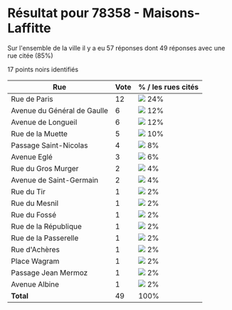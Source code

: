 # Résultat pour 78358 - Maisons-Laffitte

Sur l'ensemble de la ville il y a eu 57 réponses dont 49 réponses avec une rue citée (85%)

17 points noirs identifiés

| Rue | Vote | % / les rues cités|
|-----|------|-------------------|
| Rue de Paris | 12 | <img src="../../img/bar_24.gif" />&nbsp;24%|
| Avenue du Général de Gaulle | 6 | <img src="../../img/bar_12.gif" />&nbsp;12%|
| Avenue de Longueil | 6 | <img src="../../img/bar_12.gif" />&nbsp;12%|
| Rue de la Muette | 5 | <img src="../../img/bar_10.gif" />&nbsp;10%|
| Passage Saint-Nicolas | 4 | <img src="../../img/bar_8.gif" />&nbsp;8%|
| Avenue Eglé | 3 | <img src="../../img/bar_6.gif" />&nbsp;6%|
| Rue du Gros Murger | 2 | <img src="../../img/bar_4.gif" />&nbsp;4%|
| Avenue de Saint-Germain | 2 | <img src="../../img/bar_4.gif" />&nbsp;4%|
| Rue du Tir | 1 | <img src="../../img/bar_2.gif" />&nbsp;2%|
| Rue du Mesnil | 1 | <img src="../../img/bar_2.gif" />&nbsp;2%|
| Rue du Fossé | 1 | <img src="../../img/bar_2.gif" />&nbsp;2%|
| Rue de la République | 1 | <img src="../../img/bar_2.gif" />&nbsp;2%|
| Rue de la Passerelle | 1 | <img src="../../img/bar_2.gif" />&nbsp;2%|
| Rue d'Achères | 1 | <img src="../../img/bar_2.gif" />&nbsp;2%|
| Place Wagram | 1 | <img src="../../img/bar_2.gif" />&nbsp;2%|
| Passage Jean Mermoz | 1 | <img src="../../img/bar_2.gif" />&nbsp;2%|
| Avenue Albine | 1 | <img src="../../img/bar_2.gif" />&nbsp;2%|
| **Total** | 49 | 100%|
